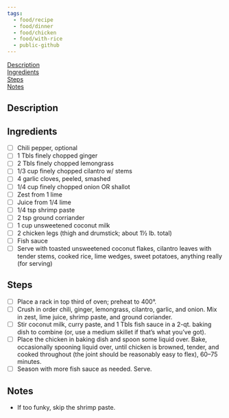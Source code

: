 ```yaml
---
tags:
  - food/recipe
  - food/dinner
  - food/chicken
  - food/with-rice
  - public-github
---
```


[Description](#Description)  
[Ingredients](#Ingredients)  
[Steps](#Steps)  
[Notes](#Notes)  

## Description

## Ingredients
- [ ] Chili pepper, optional     
- [ ] 1 Tbls finely chopped ginger     
- [ ] 2 Tbls finely chopped lemongrass     
- [ ] 1/3 cup finely chopped cilantro w/ stems     
- [ ] 4 garlic cloves, peeled, smashed     
- [ ] 1/4 cup finely chopped onion OR shallot     
- [ ] Zest from 1 lime     
- [ ] Juice from 1/4 lime     
- [ ] 1/4 tsp shrimp paste     
- [ ] 2 tsp ground corriander     
- [ ] 1 cup unsweetened coconut milk     
- [ ] 2 chicken legs (thigh and drumstick; about 1½ lb. total)     
- [ ] Fish sauce     
- [ ] Serve with toasted unsweetened coconut flakes, cilantro leaves with tender stems, cooked rice, lime wedges, sweet potatoes, anything really (for serving) 

## Steps
- [ ] Place a rack in top third of oven; preheat to 400°. 
- [ ] Crush in order chili, ginger, lemongrass, cilantro, garlic, and onion. Mix in zest, lime juice, shrimp paste, and ground coriander. 
- [ ] Stir coconut milk, curry paste, and 1 Tbls fish sauce in a 2-qt. baking dish to combine (or, use a medium skillet if that’s what you’ve got). 
- [ ] Place the chicken in baking dish and spoon some liquid over. Bake, occasionally spooning liquid over, until chicken is browned, tender, and cooked throughout (the joint should be reasonably easy to flex), 60–75 minutes. 
- [ ] Season with more fish sauce as needed. Serve.

## Notes
- If too funky, skip the shrimp paste.